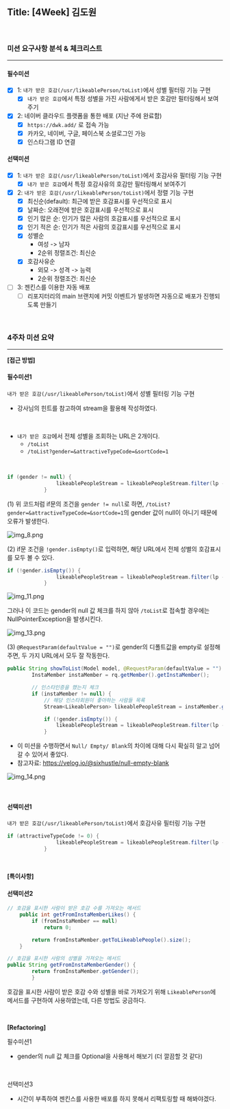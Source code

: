 ## Title: [4Week] 김도원

<br/>

### 미션 요구사항 분석 & 체크리스트

---

#### 필수미션

- [x] 1: `내가 받은 호감(/usr/likeablePerson/toList)`에서 성별 필터링 기능 구현
  - [x] `내가 받은 호감`에서 특정 성별을 가진 사람에게서 받은 호감만 필터링해서 보여주기
- [x] 2: 네이버 클라우드 플랫폼을 통한 배포 (지난 주에 완료함)
  - [x] `https://dwk.add/` 로 접속 가능
  - [x] 카카오, 네이버, 구글, 페이스북 소셜로그인 가능
  - [x] 인스타그램 ID 연결

#### 선택미션
- [x] 1: `내가 받은 호감(/usr/likeablePerson/toList)`에서 호감사유 필터링 기능 구현
  - [x] `내가 받은 호감`에서 특정 호감사유의 호감만 필터링해서 보여주기
- [x] 2: `내가 받은 호감(/usr/likeablePerson/toList)`에서 정렬 기능 구현
  - [x] 최신순(default): 최근에 받은 호감표시를 우선적으로 표시
  - [x] 날짜순: 오래전에 받은 호감표시를 우선적으로 표시
  - [x] 인기 많은 순: 인기가 많은 사람의 호감표시를 우선적으로 표시
  - [x] 인기 적은 순: 인기가 적은 사람의 호감표시를 우선적으로 표시
  - [x] 성별순
    - 여성 -> 남자
    - 2순위 정렬조건: 최신순
  - [x] 호감사유순
    - 외모 -> 성격 -> 능력
    - 2순위 정렬조건: 최신순
- [ ] 3: 젠킨스를 이용한 자동 배포
  - [ ] 리포지터리의 main 브랜치에 커밋 이벤트가 발생하면 자동으로 배포가 진행되도록 만들기

<br/>

### 4주차 미션 요약

---

**[접근 방법]**

#### 필수미션1
`내가 받은 호감(/usr/likeablePerson/toList)`에서 성별 필터링 기능 구현
- 강사님의 힌트를 참고하여 stream을 활용해 작성하였다.

<br/>

- `내가 받은 호감`에서 전체 성별을 조회하는 URL은 2개이다.
  - `/toList`
  - `/toList?gender=&attractiveTypeCode=&sortCode=1`

<br/>

```java
if (gender != null) {
                likeablePeopleStream = likeablePeopleStream.filter(lp -> lp.getFromInstaMember().getGender().equals(gender));
            }
```
(1) 위 코드처럼 if문의 조건을 `gender != null`로 하면,
`/toList?gender=&attractiveTypeCode=&sortCode=1`의 gender 값이 null이 아니기 때문에 오류가 발생한다.


![img_8.png](img_8.png)

(2) if문 조건을 `!gender.isEmpty()`로 입력하면, 해당 URL에서 전체 성별의 호감표시를 모두 볼 수 있다.

```java
if (!gender.isEmpty()) {
                likeablePeopleStream = likeablePeopleStream.filter(lp -> lp.getFromInstaMember().getGender().equals(gender));
            }
```

![img_11.png](img_11.png)

그러나 이 코드는 gender의 null 값 체크를 하지 않아 `/toList`로 접속할 경우에는 NullPointerException을 발생시킨다.

![img_13.png](img_13.png)

(3) `@RequestParam(defaultValue = "")`로 gender의 디폴트값을 empty로 설정해주면, 두 가지 URL에서 모두 잘 작동한다.

```java
public String showToList(Model model, @RequestParam(defaultValue = "") String gender, @RequestParam(defaultValue = "0") int attractiveTypeCode, @RequestParam(defaultValue = "1") int sortCode) {
        InstaMember instaMember = rq.getMember().getInstaMember();

        // 인스타인증을 했는지 체크
        if (instaMember != null) {
            // 해당 인스타회원이 좋아하는 사람들 목록
            Stream<LikeablePerson> likeablePeopleStream = instaMember.getToLikeablePeople().stream();

            if (!gender.isEmpty()) {
                likeablePeopleStream = likeablePeopleStream.filter(lp -> lp.getFromInstaMember().getGender().equals(gender));
            }
```

- 이 미션을 수행하면서 `Null/ Empty/ Blank`의 차이에 대해 다시 확실히 알고 넘어갈 수 있어서 좋았다.
- 참고자료: https://velog.io/@sixhustle/null-empty-blank

![img_14.png](img_14.png)


<br/>

#### 선택미션1
`내가 받은 호감(/usr/likeablePerson/toList)`에서 호감사유 필터링 기능 구현
```java
if (attractiveTypeCode != 0) {
                likeablePeopleStream = likeablePeopleStream.filter(lp -> lp.getAttractiveTypeCode() == attractiveTypeCode);
            }
```

<br/>

**[특이사항]**

#### 선택미션2
```java
// 호감을 표시한 사람이 받은 호감 수를 가져오는 메서드
    public int getFromInstaMemberLikes() {
        if (fromInstaMember == null)
            return 0;

        return fromInstaMember.getToLikeablePeople().size();
    }

// 호감을 표시한 사람의 성별을 가져오는 메서드
public String getFromInstaMemberGender() {
        return fromInstaMember.getGender();
        }
```
호감을 표시한 사람이 받은 호감 수와 성별을 바로 가져오기 위해 `LikeablePerson`에 메서드를 구현하여 사용하였는데, 다른 방법도 궁금하다.

<br/>

**[Refactoring]**

필수미션1
- gender의 null 값 체크를 Optional을 사용해서 해보기 (더 깔끔할 것 같다)

<br/>

선택미션3
- 시간이 부족하여 젠킨스를 사용한 배포를 하지 못해서 리팩토링할 때 해봐야겠다.
